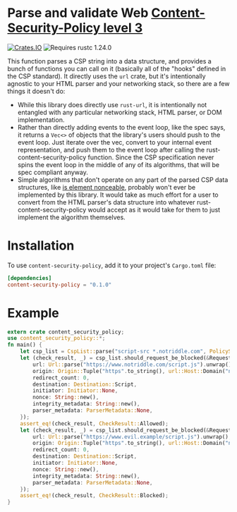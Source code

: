 # Parse and validate Web [Content-Security-Policy level 3](https://www.w3.org/TR/CSP/)

[![Crates.IO](https://img.shields.io/crates/v/content-security-policy.svg)](https://crates.rs/crates/content-security-policy)
![Requires rustc 1.24.0](https://img.shields.io/badge/rustc-1.24.0+-green.svg)

This function parses a CSP string into a data structure, and provides a bunch of functions you can call on it (basically all of the "hooks" defined in the CSP standard). It directly uses the `url` crate, but it's intentionally agnostic to your HTML parser and your networking stack, so there are a few things it doesn't do:

* While this library does directly use `rust-url`, it is intentionally not entangled with any particular networking stack, HTML parser, or DOM implementation.
* Rather than directly adding events to the event loop, like the spec says, it returns a `Vec<>` of objects that the library's users should push to the event loop. Just iterate over the vec, convert to your internal event representation, and push them to the event loop after calling the rust-content-security-policy function. Since the CSP specification never spins the event loop in the middle of any of its algorithms, that will be spec compliant anyway.
* Simple algorithms that don't operate on any part of the parsed CSP data structures, like [is element nonceable](https://www.w3.org/TR/CSP/#is-element-nonceable), probably won't ever be implemented by this library. It would take as much effort for a user to convert from the HTML parser's data structure into whatever rust-content-security-policy would accept as it would take for them to just implement the algorithm themselves.

# Installation

To use `content-security-policy`, add it to your project's `Cargo.toml` file:

```toml
[dependencies]
content-security-policy = "0.1.0"
```

# Example

```rust
extern crate content_security_policy;
use content_security_policy::*;
fn main() {
    let csp_list = CspList::parse("script-src *.notriddle.com", PolicySource::Header, PolicyDisposition::Enforce);
    let (check_result, _) = csp_list.should_request_be_blocked(&Request {
        url: Url::parse("https://www.notriddle.com/script.js").unwrap(),
        origin: Origin::Tuple("https".to_string(), url::Host::Domain("notriddle.com".to_owned()), 443),
        redirect_count: 0,
        destination: Destination::Script,
        initiator: Initiator::None,
        nonce: String::new(),
        integrity_metadata: String::new(),
        parser_metadata: ParserMetadata::None,
    });
    assert_eq!(check_result, CheckResult::Allowed);
    let (check_result, _) = csp_list.should_request_be_blocked(&Request {
        url: Url::parse("https://www.evil.example/script.js").unwrap(),
        origin: Origin::Tuple("https".to_string(), url::Host::Domain("notriddle.com".to_owned()), 443),
        redirect_count: 0,
        destination: Destination::Script,
        initiator: Initiator::None,
        nonce: String::new(),
        integrity_metadata: String::new(),
        parser_metadata: ParserMetadata::None,
    });
    assert_eq!(check_result, CheckResult::Blocked);
}
```
